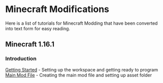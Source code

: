 # Minecraft Modifications

Here is a list of tutorials for Minecraft Modding that have been converted into text form for easy reading.

## Minecraft 1.16.1

### Introduction
[Getting Started](https://championash5357.github.io/ChampionAsh5357/tutorial/minecraft/1.16.1/getting_started) - Setting up the workspace and getting ready to program  
[Main Mod File](https://championash5357.github.io/ChampionAsh5357/tutorial/minecraft/1.16.1/main_file) - Creating the main mod file and setting up asset folder
